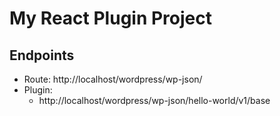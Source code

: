 # My React Plugin Project

## Endpoints
+ Route: http://localhost/wordpress/wp-json/
+ Plugin:
    + http://localhost/wordpress/wp-json/hello-world/v1/base